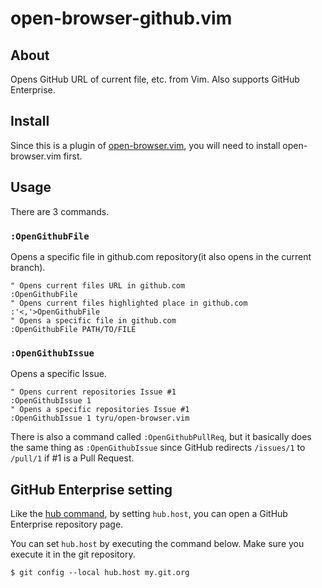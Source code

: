 # open-browser-github.vim

## About

Opens GitHub URL of current file, etc. from Vim.
Also supports GitHub Enterprise.

## Install

Since this is a plugin of [open-browser.vim](https://github.com/tyru/open-browser.vim), you will need to install open-browser.vim first.

## Usage

There are 3 commands.

### `:OpenGithubFile`

Opens a specific file in github.com repository(it also opens in the current branch).

```vimL
" Opens current files URL in github.com
:OpenGithubFile
" Opens current files highlighted place in github.com 
:'<,'>OpenGithubFile
" Opens a specific file in github.com
:OpenGithubFile PATH/TO/FILE
```

### `:OpenGithubIssue`

Opens a specific Issue.

```vimL
" Opens current repositories Issue #1
:OpenGithubIssue 1
" Opens a specific repositories Issue #1
:OpenGithubIssue 1 tyru/open-browser.vim
```

There is also a command called `:OpenGithubPullReq`, but it basically does the same thing as `:OpenGithubIssue` since GitHub redirects `/issues/1` to `/pull/1` if #1 is a Pull Request.

## GitHub Enterprise setting

Like the [hub command](https://github.com/defunkt/hub), by setting `hub.host`, you can open a GitHub Enterprise repository page.

You can set `hub.host` by executing the command below. Make sure you execute it in the git repository.

`$ git config --local hub.host my.git.org`
